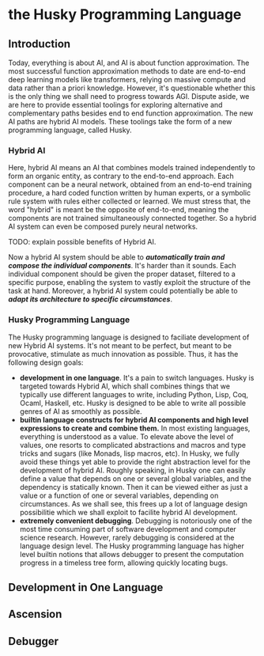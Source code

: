 # the Husky Programming Language

## Introduction

Today, everything is about AI, and AI is about function approximation. The most successful function approximation methods to date are end-to-end deep learning models like transformers, relying on massive compute and data rather than a priori knowledge. However, it's questionable whether this is the only thing we shall need to progress towards AGI. Dispute aside, we are here to provide essential toolings for exploring alternative and complementary paths besides end to end function approximation. The new AI paths are hybrid AI models. These toolings take the form of a new programming language, called Husky.

### Hybrid AI

Here, hybrid AI means an AI that combines models trained independently to form an organic entity, as contrary to the end-to-end approach. Each component can be a neural network, obtained from an end-to-end training procedure, a hard coded function written by human experts, or a symbolic rule system with rules either collected or learned. We must stress that, the word "hybrid" is meant be the opposite of end-to-end, meaning the components are not trained simultaneously connected together. So a hybrid AI system can even be composed purely neural networks.

TODO: explain possible benefits of Hybrid AI.

Now a hybrid AI system should be able to ***automatically train and compose the individual components***. It's harder than it sounds. Each individual component should be given the proper dataset, filtered to a specific purpose, enabling the system to vastly exploit the structure of the task at hand. Moreover, a hybrid AI system could potentially be able to ***adapt its architecture to specific circumstances***.

### Husky Programming Language

The Husky programming language is designed to faciliate development of new Hybrid AI systems. It's not meant to be perfect, but meant to be provocative, stimulate as much innovation as possible. Thus, it has the following design goals:

- **development in one language**. It's a pain to switch languages. Husky is targeted towards Hybrid AI, which shall combines things that we typically use different languages to write, including Python, Lisp, Coq, Ocaml, Haskell, etc. Husky is designed to be able to write all possible genres of AI as smoothly as possible.
- **builtin language constructs for hybrid AI components and high level expressions to create and combine them.** In most existing languages, everything is understood as a value. To elevate above the level of values, one resorts to complicated abstractions and macros and type tricks and sugars (like Monads, lisp macros, etc). In Husky, we fully avoid these things yet able to provide the right abstraction level for the development of hybrid AI. Roughly speaking, in Husky one can easily define a value that depends on one or several global variables, and the dependency is statically known. Then it can be viewed either as just a value or a function of one or several variables, depending on circumstances. As we shall see, this frees up a lot of language design possibilitie which we shall exploit to facilite hybrid AI development. 
- **extremely convenient debugging**. Debugging is notoriously one of the most time consuming part of software development and computer science research. However, rarely debugging is considered at the language design level. The Husky programming language has higher level builtin notions that allows debugger to present the computation progress in a timeless tree form, allowing quickly locating bugs.

## Development in One Language

## Ascension

## Debugger